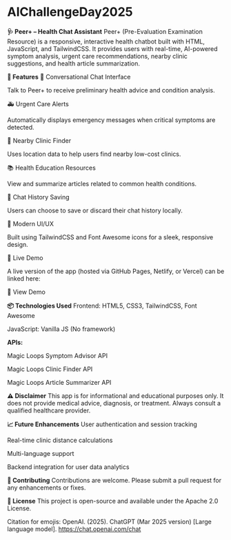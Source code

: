 # AIChallengeDay2025

**🩺 Peer+ – Health Chat Assistant**
Peer+ (Pre-Evaluation Examination Resource) is a responsive, interactive health chatbot built with HTML, JavaScript, and TailwindCSS. It provides users with real-time, AI-powered symptom analysis, urgent care recommendations, nearby clinic suggestions, and health article summarization.

**🌟 Features**
💬 Conversational Chat Interface

Talk to Peer+ to receive preliminary health advice and condition analysis.

🚑 Urgent Care Alerts

Automatically displays emergency messages when critical symptoms are detected.

🏥 Nearby Clinic Finder

Uses location data to help users find nearby low-cost clinics.

📚 Health Education Resources

View and summarize articles related to common health conditions.

💾 Chat History Saving

Users can choose to save or discard their chat history locally.

🎨 Modern UI/UX

Built using TailwindCSS and Font Awesome icons for a sleek, responsive design.

🚀 Live Demo

A live version of the app (hosted via GitHub Pages, Netlify, or Vercel) can be linked here:

🔗 View Demo

**📦 Technologies Used**
Frontend: HTML5, CSS3, TailwindCSS, Font Awesome

JavaScript: Vanilla JS (No framework)

**APIs:**

Magic Loops Symptom Advisor API

Magic Loops Clinic Finder API

Magic Loops Article Summarizer API

**⚠️ Disclaimer**
This app is for informational and educational purposes only.
It does not provide medical advice, diagnosis, or treatment. Always consult a qualified healthcare provider.

**📈 Future Enhancements**
User authentication and session tracking

Real-time clinic distance calculations

Multi-language support

Backend integration for user data analytics

**🤝 Contributing**
Contributions are welcome. Please submit a pull request for any enhancements or fixes.

**📄 License**
This project is open-source and available under the Apache 2.0 License.

Citation for emojis:
OpenAI. (2025). ChatGPT (Mar 2025 version) [Large language model]. https://chat.openai.com/chat

